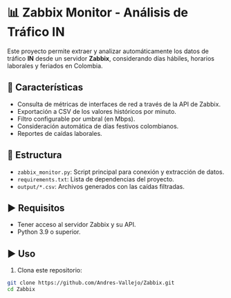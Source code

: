 # 📊 Zabbix Monitor - Análisis de Tráfico IN

Este proyecto permite extraer y analizar automáticamente los datos de tráfico **IN** desde un servidor **Zabbix**, considerando días hábiles, horarios laborales y feriados en Colombia.

## 🔧 Características

- Consulta de métricas de interfaces de red a través de la API de Zabbix.
- Exportación a CSV de los valores históricos por minuto.
- Filtro configurable por umbral (en Mbps).
- Consideración automática de días festivos colombianos.
- Reportes de caídas laborales.

## 📁 Estructura

- `zabbix_monitor.py`: Script principal para conexión y extracción de datos.
- `requirements.txt`: Lista de dependencias del proyecto.
- `output/*.csv`: Archivos generados con las caídas filtradas.

## ▶ Requisitos

- Tener acceso al servidor Zabbix y su API.
- Python 3.9 o superior.

## ▶ Uso

1. Clona este repositorio:

```bash
git clone https://github.com/Andres-Vallejo/Zabbix.git
cd Zabbix

